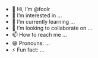 - 👋 Hi, I’m @foolr
- 👀 I’m interested in ...
- 🌱 I’m currently learning ...
- 💞️ I’m looking to collaborate on ...
- 📫 How to reach me ...
- 😄 Pronouns: ...
- ⚡ Fun fact: ...

<!---
foolr/foolr is a ✨ special ✨ repository because its `README.md` (this file) appears on your GitHub profile.
You can click the Preview link to take a look at your changes.
--->

